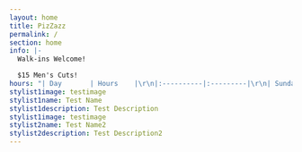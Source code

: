 ```yaml
---
layout: home
title: PizZazz
permalink: /
section: home
info: |-
  Walk-ins Welcome!

  $15 Men's Cuts!
hours: "| Day       | Hours    |\r\n|:----------|:---------|\r\n| Sunday    | Closed   |\r\n| Monday    | 11 a.m. - 6 p.m. |\r\n| Tuesday   | 11 a.m. - 7 p.m. |\r\n| Wednesday | 11 a.m. - 6 p.m.|\r\n| Thursday  | 11 a.m. - 7 p.m. |\r\n| Friday    | 11 a.m. - 6 p.m. |\r\n| Saturday  | Closed   |\n\n\n\n\n\n"
stylist1image: testimage
stylist1name: Test Name
stylist1description: Test Description
stylist1image: testimage
stylist2name: Test Name2
stylist2description: Test Description2
---
```


